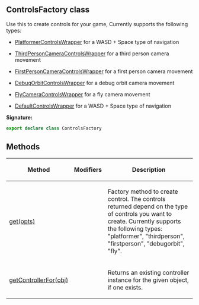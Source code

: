 
## ControlsFactory class

Use this to create controls for your game, Currently supports the following types:

- [PlatformerControlsWrapper](/reference/platformercontrolswrapper.md) for a WASD + Space type of navigation

- [ThirdPersonCameraControlsWrapper](/reference/thirdpersoncameracontrolswrapper.md) for a third person camera movement

- [FirstPersonCameraControlsWrapper](/reference/firstpersoncameracontrolswrapper.md) for a first person camera movement

- [DebugOrbitControlsWrapper](/reference/debugorbitcontrolswrapper.md) for a debug orbit camera movement

- [FlyCameraControlsWrapper](/reference/flycameracontrolswrapper.md) for a fly camera movement

- [DefaultControlsWrapper](/reference/defaultcontrolswrapper.md) for a WASD + Space type of navigation

**Signature:**

```typescript
export declare class ControlsFactory 
```

## Methods

<table><thead><tr><th>

Method


</th><th>

Modifiers


</th><th>

Description


</th></tr></thead>
<tbody><tr><td>

[get(opts)](/reference/controlsfactory/get.md)


</td><td>


</td><td>

Factory method to create control. The controls returned depend on the type of controls you want to create. Currently supports the following types: "platformer", "thirdperson", "firstperson", "debugorbit", "fly".


</td></tr>
<tr><td>

[getControllerFor(obj)](/reference/controlsfactory/getcontrollerfor.md)


</td><td>


</td><td>

Returns an existing controller instance for the given object, if one exists.


</td></tr>
</tbody></table>
